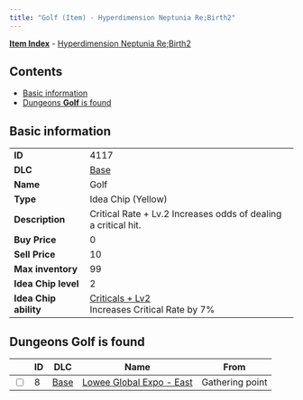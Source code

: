 ```yaml
---
title: "Golf (Item) - Hyperdimension Neptunia Re;Birth2"
---
```


[**Item Index**](/neptunia/rb2/item/index.html) - [Hyperdimension Neptunia Re;Birth2](/neptunia/rb2)

## Contents

- [Basic information](#basic-information)
- [Dungeons **Golf** is found](#dungeons-golf-is-found)

## Basic information

|   |   |
| -- | -- |
| **ID** | 4117 |
| **DLC** | [Base](/neptunia/rb2/dlc/0-base.html) |
| **Name** | Golf |
| **Type** | Idea Chip (Yellow) |
| **Description** | Critical Rate + Lv.2 Increases odds of dealing a critical hit. |
| **Buy Price** | 0 |
| **Sell Price** | 10 |
| **Max inventory** | 99 |
| **Idea Chip level** | 2 |
| **Idea Chip ability** | [Criticals + Lv2](/neptunia/rb2/ability/0-9516-criticals-lv2.html)<br />Increases Critical Rate by 7% |

## Dungeons **Golf** is found

|    | ID | DLC | Name | From |
| -- | -- | --- | ---- | ---- |
| <input type="checkbox" id="rb2-dungeon-0-8" class="trackbox" /> | 8 | [Base](/neptunia/rb2/dlc/0-base.html) | [Lowee Global Expo - East](/neptunia/rb2/dungeon/0-8-lowee-global-expo-east.html) | Gathering point |